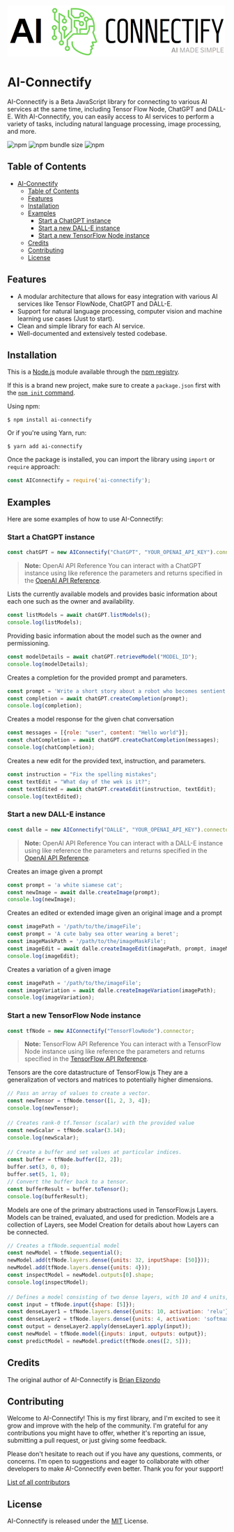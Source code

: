 [![AI Connectify Logo](./docs/images/ai_connectify_logo.png)](https://github.com/brianelizondo/ai-connectify)

# AI-Connectify
AI-Connectify is a Beta JavaScript library for connecting to various AI services at the same time, including Tensor Flow Node, ChatGPT and DALL-E. With AI-Connectify, you can easily access to AI services to perform a variety of tasks, including natural language processing, image processing, and more.


![npm](https://img.shields.io/npm/v/ai-connectify)
![npm bundle size](https://img.shields.io/bundlephobia/min/ai-connectify?label=install%20size)
![npm](https://img.shields.io/npm/dw/ai-connectify)


## Table of Contents
- [AI-Connectify](#ai-connectify)
  - [Table of Contents](#table-of-contents)
  - [Features](#features)
  - [Installation](#installation)
  - [Examples](#examples)
    - [Start a ChatGPT instance](#start-a-chatgpt-instance)
    - [Start a new DALL-E instance](#start-a-new-dall-e-instance)
    - [Start a new TensorFlow Node instance](#start-a-new-tensorflow-node-instance)
  - [Credits](#credits)
  - [Contributing](#contributing)
  - [License](#license)


## Features
- A modular architecture that allows for easy integration with various AI services like Tensor FlowNode, ChatGPT and DALL-E.
- Support for natural language processing, computer vision and machine learning use cases (Just to start).
- Clean and simple library for each AI service.
- Well-documented and extensively tested codebase.


## Installation
This is a [Node.js](https://nodejs.org/en/) module available through the [npm registry](https://www.npmjs.com/).

If this is a brand new project, make sure to create a `package.json` first with the [`npm init` command](https://docs.npmjs.com/creating-a-package-json-file).

Using npm:
```console
$ npm install ai-connectify
```

Or if you're using Yarn, run:
```console
$ yarn add ai-connectify
```

Once the package is installed, you can import the library using `import` or `require` approach:
```js
const AIConnectify = require('ai-connectify');
```


## Examples
Here are some examples of how to use AI-Connectify:


### Start a ChatGPT instance
```js
const chatGPT = new AIConnectify("ChatGPT", "YOUR_OPENAI_API_KEY").connector;
```
> **Note:** OpenAI API Reference
> You can interact with a ChatGPT instance using like reference the parameters and returns specified in the [OpenAI API Reference](https://platform.openai.com/docs/api-reference/completions).

Lists the currently available models and provides basic information about each one such as the owner and availability.
```js
const listModels = await chatGPT.listModels();
console.log(listModels);
```

Providing basic information about the model such as the owner and permissioning.
```js
const modelDetails = await chatGPT.retrieveModel("MODEL_ID");
console.log(modelDetails);
```

Creates a completion for the provided prompt and parameters.
```js
const prompt = 'Write a short story about a robot who becomes sentient and learns how to love';
const completion = await chatGPT.createCompletion(prompt);
console.log(completion);
```

Creates a model response for the given chat conversation
```js
const messages = [{role: "user", content: "Hello world"}];
const chatCompletion = await chatGPT.createChatCompletion(messages);
console.log(chatCompletion);
```

Creates a new edit for the provided text, instruction, and parameters.
```js
const instruction = "Fix the spelling mistakes";
const textEdit = "What day of the wek is it?";
const textEdited = await chatGPT.createEdit(instruction, textEdit);
console.log(textEdited);
```


### Start a new DALL-E instance
```js
const dalle = new AIConnectify("DALLE", "YOUR_OPENAI_API_KEY").connector;
```
> **Note:** OpenAI API Reference
> You can interact with a DALL-E instance using like reference the parameters and returns specified in the [OpenAI API Reference](https://platform.openai.com/docs/api-reference/images).

Creates an image given a prompt
```js
const prompt = 'a white siamese cat';
const newImage = await dalle.createImage(prompt);
console.log(newImage);
```

Creates an edited or extended image given an original image and a prompt
```js
const imagePath = '/path/to/the/imageFile';
const prompt = 'A cute baby sea otter wearing a beret';
const imageMaskPath = '/path/to/the/imageMaskFile';
const imageEdit = await dalle.createImageEdit(imagePath, prompt, imageMaskPath);
console.log(imageEdit);
```

Creates a variation of a given image
```js
const imagePath = '/path/to/the/imageFile';
const imageVariation = await dalle.createImageVariation(imagePath);
console.log(imageVariation);
```


### Start a new TensorFlow Node instance
```js
const tfNode = new AIConnectify("TensorFlowNode").connector;
```
> **Note:** TensorFlow API Reference
> You can interact with a TensorFlow Node instance using like reference the parameters and returns specified in the [TensorFlow API Reference](https://js.tensorflow.org/api/latest/).

Tensors are the core datastructure of TensorFlow.js They are a generalization of vectors and matrices to potentially higher dimensions.
```js
// Pass an array of values to create a vector.
const newTensor = tfNode.tensor([1, 2, 3, 4]);
console.log(newTensor);

// Creates rank-0 tf.Tensor (scalar) with the provided value
const newScalar = tfNode.scalar(3.14);
console.log(newScalar);

// Create a buffer and set values at particular indices.
const buffer = tfNode.buffer([2, 2]);
buffer.set(3, 0, 0);
buffer.set(5, 1, 0);
// Convert the buffer back to a tensor.
const bufferResult = buffer.toTensor();
console.log(bufferResult);
```

Models are one of the primary abstractions used in TensorFlow.js Layers. Models can be trained, evaluated, and used for prediction. Models are a collection of Layers, see Model Creation for details about how Layers can be connected.
```js
// Creates a tfNode.sequential model
const newModel = tfNode.sequential();
newModel.add(tfNode.layers.dense({units: 32, inputShape: [50]}));
newModel.add(tfNode.layers.dense({units: 4}));
const inspectModel = newModel.outputs[0].shape;
console.log(inspectModel);

// Defines a model consisting of two dense layers, with 10 and 4 units, respectively
const input = tfNode.input({shape: [5]});
const denseLayer1 = tfNode.layers.dense({units: 10, activation: 'relu'});
const denseLayer2 = tfNode.layers.dense({units: 4, activation: 'softmax'});
const output = denseLayer2.apply(denseLayer1.apply(input));
const newModel = tfNode.model({inputs: input, outputs: output});
const predictModel = newModel.predict(tfNode.ones([2, 5]));
```


## Credits
The original author of AI-Connectify is [Brian Elizondo](https://github.com/brianelizondo)


## Contributing
Welcome to AI-Connectify! This is my first library, and I'm excited to see it grow and improve with the help of the community. I'm grateful for any contributions you might have to offer, whether it's reporting an issue, submitting a pull request, or just giving some feedback.

Please don't hesitate to reach out if you have any questions, comments, or concerns. I'm open to suggestions and eager to collaborate with other developers to make AI-Connectify even better. Thank you for your support!

[List of all contributors](https://github.com/brianelizondo/ai-connectify/graphs/contributors)


## License
AI-Connectify is released under the [MIT](LICENSE) License.